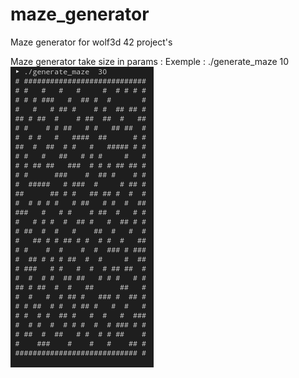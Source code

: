 # maze_generator
Maze generator for wolf3d 42 project's


   Maze generator take size in params :
   Exemple : ./generate_maze 10
![Maze_30](./images/maze_30.png "Maze_30")

